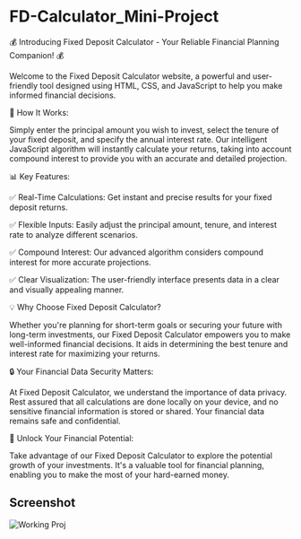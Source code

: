 # FD-Calculator_Mini-Project

💰 Introducing Fixed Deposit Calculator - Your Reliable Financial Planning Companion! 💰

Welcome to the Fixed Deposit Calculator website, a powerful and user-friendly tool designed using HTML, CSS, and JavaScript to help you make informed financial decisions.

🔢 How It Works:

Simply enter the principal amount you wish to invest, select the tenure of your fixed deposit, and specify the annual interest rate. Our intelligent JavaScript algorithm will instantly calculate your returns, taking into account compound interest to provide you with an accurate and detailed projection.


📊 Key Features:




✅ Real-Time Calculations: Get instant and precise results for your fixed deposit returns.

✅ Flexible Inputs: Easily adjust the principal amount, tenure, and interest rate to analyze different scenarios.

✅ Compound Interest: Our advanced algorithm considers compound interest for more accurate projections.

✅ Clear Visualization: The user-friendly interface presents data in a clear and visually appealing manner.



💡 Why Choose Fixed Deposit Calculator?

Whether you're planning for short-term goals or securing your future with long-term investments, our Fixed Deposit Calculator empowers you to make well-informed financial decisions. It aids in determining the best tenure and interest rate for maximizing your returns.


🔒 Your Financial Data Security Matters:

At Fixed Deposit Calculator, we understand the importance of data privacy. Rest assured that all calculations are done locally on your device, and no sensitive financial information is stored or shared. Your financial data remains safe and confidential.


🚀 Unlock Your Financial Potential:

Take advantage of our Fixed Deposit Calculator to explore the potential growth of your investments. It's a valuable tool for financial planning, enabling you to make the most of your hard-earned money.


## Screenshot

![Working Proj](https://github.com/iamabir04/FD-Calculator_Mini-Project/assets/108453813/b49f37d5-6926-4bdf-8a46-748b053b8751) 
